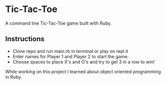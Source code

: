 <h1>Tic-Tac-Toe</h1>
<p>A command line Tic-Tac-Toe game built with Ruby.</p>
<h2>Instructions</h2>
<ul>
  <li>Clone repo and run main.rb in terminal or play on repl.it</li>
  <li>Enter names for Player 1 and Player 2 to start the game.</li>
  <li>Choose spaces to place X's and O's and try to get 3 in a row to win!</li>
</ul>
<p>While working on this project I learned about object oriented programming in Ruby.</p>
